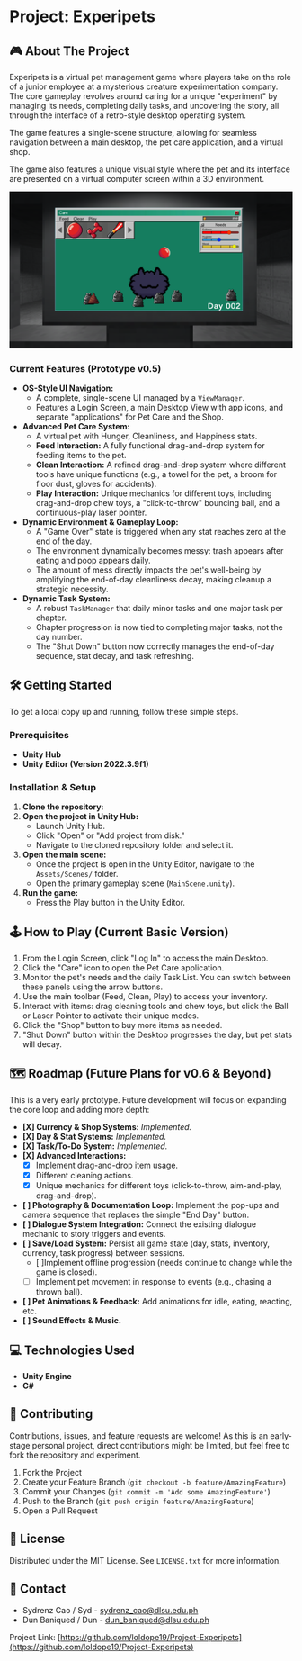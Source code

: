 # Project: Experipets

## 🎮 About The Project

Experipets is a virtual pet management game where players take on the role of a junior employee at a mysterious creature experimentation company. The core gameplay revolves around caring for a unique "experiment" by managing its needs, completing daily tasks, and uncovering the story, all through the interface of a retro-style desktop operating system.

The game features a single-scene structure, allowing for seamless navigation between a main desktop, the pet care application, and a virtual shop.

The game also features a unique visual style where the pet and its interface are presented on a virtual computer screen within a 3D environment.

![alt-text](https://github.com/loldope19/Project-Experipets/blob/main/image_2025-07-01_223721624.png "Experipets Sample")


### Current Features (Prototype v0.5)

* **OS-Style UI Navigation:**
    * A complete, single-scene UI managed by a `ViewManager`.
    * Features a Login Screen, a main Desktop View with app icons, and separate "applications" for Pet Care and the Shop.
* **Advanced Pet Care System:**
    * A virtual pet with Hunger, Cleanliness, and Happiness stats.
    * **Feed Interaction:** A fully functional drag-and-drop system for feeding items to the pet.
    * **Clean Interaction:** A refined drag-and-drop system where different tools have unique functions (e.g., a towel for the pet, a broom for floor dust, gloves for accidents).
    * **Play Interaction:** Unique mechanics for different toys, including drag-and-drop chew toys, a "click-to-throw" bouncing ball, and a continuous-play laser pointer.
* **Dynamic Environment & Gameplay Loop:**
    * A "Game Over" state is triggered when any stat reaches zero at the end of the day.
    * The environment dynamically becomes messy: trash appears after eating and poop appears daily.
    * The amount of mess directly impacts the pet's well-being by amplifying the end-of-day cleanliness decay, making cleanup a strategic necessity.
* **Dynamic Task System:**
    * A robust `TaskManager` that daily minor tasks and one major task per chapter.
    * Chapter progression is now tied to completing major tasks, not the day number.
    * The "Shut Down" button now correctly manages the end-of-day sequence, stat decay, and task refreshing.

## 🛠️ Getting Started

To get a local copy up and running, follow these simple steps.

### Prerequisites

* **Unity Hub**
* **Unity Editor (Version 2022.3.9f1)**

### Installation & Setup

1.  **Clone the repository:**
2.  **Open the project in Unity Hub:**
    * Launch Unity Hub.
    * Click "Open" or "Add project from disk."
    * Navigate to the cloned repository folder and select it.
3.  **Open the main scene:**
    * Once the project is open in the Unity Editor, navigate to the `Assets/Scenes/` folder.
    * Open the primary gameplay scene (`MainScene.unity`).
4.  **Run the game:**
    * Press the Play button in the Unity Editor.

## 🕹️ How to Play (Current Basic Version)

1. From the Login Screen, click "Log In" to access the main Desktop.
2. Click the "Care" icon to open the Pet Care application.
3. Monitor the pet's needs and the daily Task List. You can switch between these panels using the arrow buttons.
4. Use the main toolbar (Feed, Clean, Play) to access your inventory.
5. Interact with items: drag cleaning tools and chew toys, but click the Ball or Laser Pointer to activate their unique modes.
6. Click the "Shop" button to buy more items as needed.
7. "Shut Down" button within the Desktop progresses the day, but pet stats will decay.

## 🗺️ Roadmap (Future Plans for v0.6 & Beyond)

This is a very early prototype. Future development will focus on expanding the core loop and adding more depth:

* **[X] Currency & Shop Systems:** *Implemented.*
* **[X] Day & Stat Systems:** *Implemented.*
* **[X] Task/To-Do System:** *Implemented.*
* **[X] Advanced Interactions:**
    * [X] Implement drag-and-drop item usage.
    * [X] Different cleaning actions.
    * [X] Unique mechanics for different toys (click-to-throw, aim-and-play, drag-and-drop).
* **[ ] Photography & Documentation Loop:** Implement the pop-ups and camera sequence that replaces the simple "End Day" button.
* **[ ] Dialogue System Integration:** Connect the existing dialogue mechanic to story triggers and events.
* **[ ] Save/Load System:** Persist all game state (day, stats, inventory, currency, task progress) between sessions.
    * [ ]Implement offline progression (needs continue to change while the game is closed).
    * [ ] Implement pet movement in response to events (e.g., chasing a thrown ball).
* **[ ] Pet Animations & Feedback:** Add animations for idle, eating, reacting, etc.
* **[ ] Sound Effects & Music.**

## 💻 Technologies Used

* **Unity Engine**
* **C#**

## 🤝 Contributing

Contributions, issues, and feature requests are welcome!
As this is an early-stage personal project, direct contributions might be limited, but feel free to fork the repository and experiment.

1.  Fork the Project
2.  Create your Feature Branch (`git checkout -b feature/AmazingFeature`)
3.  Commit your Changes (`git commit -m 'Add some AmazingFeature'`)
4.  Push to the Branch (`git push origin feature/AmazingFeature`)
5.  Open a Pull Request

## 📄 License

Distributed under the MIT License. See `LICENSE.txt` for more information.

## 📧 Contact

+ Sydrenz Cao / Syd - sydrenz_cao@dlsu.edu.ph
+ Dun Baniqued / Dun - dun_baniqued@dlsu.edu.ph

Project Link: [https://github.com/loldope19/Project-Experipets](https://github.com/loldope19/Project-Experipets)
